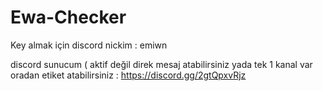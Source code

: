 # Ewa-Checker
Key almak için discord nickim : emiwn 

discord sunucum ( aktif değil direk mesaj atabilirsiniz yada tek 1 kanal var oradan etiket atabilirsiniz : https://discord.gg/2gtQpxvRjz

